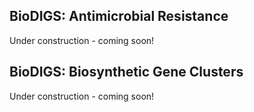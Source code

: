 ## BioDIGS: Antimicrobial Resistance

Under construction - coming soon!

## BioDIGS: Biosynthetic Gene Clusters

Under construction - coming soon!


